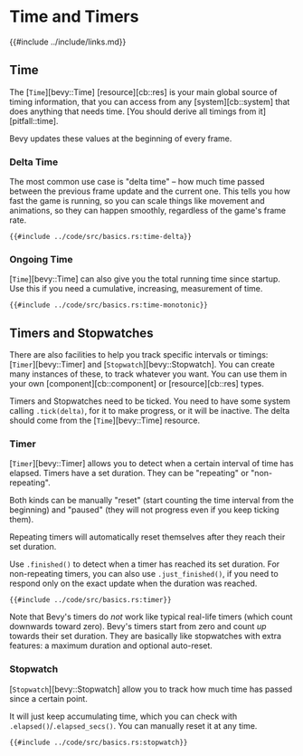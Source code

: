 # Time and Timers

{{#include ../include/links.md}}

## Time

The [`Time`][bevy::Time] [resource][cb::res] is your main global source
of timing information, that you can access from any [system][cb::system]
that does anything that needs time. [You should derive all timings from
it][pitfall::time].

Bevy updates these values at the beginning of every frame.

### Delta Time

The most common use case is "delta time" – how much time passed between the
previous frame update and the current one. This tells you how fast the game
is running, so you can scale things like movement and animations, so they
can happen smoothly, regardless of the game's frame rate.

```rust,no_run,noplayground
{{#include ../code/src/basics.rs:time-delta}}
```

### Ongoing Time

[`Time`][bevy::Time] can also give you the total running time since startup.
Use this if you need a cumulative, increasing, measurement of time.

```rust,no_run,noplayground
{{#include ../code/src/basics.rs:time-monotonic}}
```

## Timers and Stopwatches

There are also facilities to help you track specific intervals or timings:
[`Timer`][bevy::Timer] and [`Stopwatch`][bevy::Stopwatch]. You can create
many instances of these, to track whatever you want. You can use them in
your own [component][cb::component] or [resource][cb::res] types.

Timers and Stopwatches need to be ticked. You need to have some system
calling `.tick(delta)`, for it to make progress, or it will be inactive.
The delta should come from the [`Time`][bevy::Time] resource.

### Timer

[`Timer`][bevy::Timer] allows you to detect when a certain interval of time
has elapsed. Timers have a set duration. They can be "repeating" or
"non-repeating".

Both kinds can be manually "reset" (start counting the time interval from the
beginning) and "paused" (they will not progress even if you keep ticking them).

Repeating timers will automatically reset themselves after they reach their
set duration.

Use `.finished()` to detect when a timer has reached its set duration. For
non-repeating timers, you can also use `.just_finished()`, if you need to
respond only on the exact update when the duration was reached.

```rust,no_run,noplayground
{{#include ../code/src/basics.rs:timer}}
```

Note that Bevy's timers do *not* work like typical real-life timers (which
count downwards toward zero). Bevy's timers start from zero and count *up*
towards their set duration. They are basically like stopwatches with extra
features: a maximum duration and optional auto-reset.

### Stopwatch

[`Stopwatch`][bevy::Stopwatch] allow you to track how much time has passed
since a certain point.

It will just keep accumulating time, which you can check with
`.elapsed()`/`.elapsed_secs()`. You can manually reset it at any time.

```rust,no_run,noplayground
{{#include ../code/src/basics.rs:stopwatch}}
```
